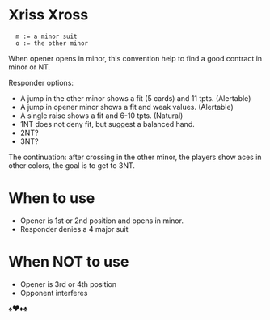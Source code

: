 # Xriss Xross

````
  m := a minor suit
  o := the other minor
````

When opener opens in minor, this convention help to find a good contract in minor or NT.

Responder options:
- A jump in the other minor shows a fit (5 cards) and 11 tpts. (Alertable)
- A jump in opener minor shows a fit and weak values. (Alertable)
- A single raise shows a fit and 6-10 tpts. (Natural)
- 1NT does not deny fit, but suggest a balanced hand.
- 2NT? 
- 3NT?

The continuation: after crossing in the other minor, the players show aces in other colors, the goal is to get to 3NT.

# When to use

- Opener is 1st or 2nd position and opens in minor.
- Responder denies a 4 major suit

# When NOT to use

- Opener is 3rd or 4th position
- Opponent interferes

♠♥♦♣
